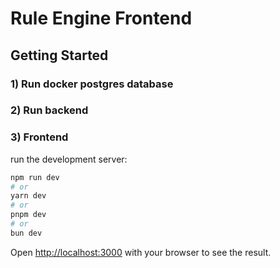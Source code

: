 # Rule Engine Frontend

## Getting Started

### 1) Run docker postgres database

### 2) Run backend

### 3) Frontend
run the development server:

```bash
npm run dev
# or
yarn dev
# or
pnpm dev
# or
bun dev
```

Open [http://localhost:3000](http://localhost:3000) with your browser to see the result.

